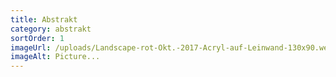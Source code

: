 ```yaml
---
title: Abstrakt
category: abstrakt
sortOrder: 1
imageUrl: /uploads/Landscape-rot-Okt.-2017-Acryl-auf-Leinwand-130x90.webp
imageAlt: Picture...
---
```

